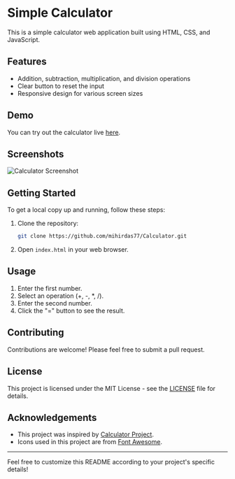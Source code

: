 # Simple Calculator

This is a simple calculator web application built using HTML, CSS, and JavaScript.

## Features

- Addition, subtraction, multiplication, and division operations
- Clear button to reset the input
- Responsive design for various screen sizes

## Demo

You can try out the calculator live [here](https://your-demo-link.com).

## Screenshots

![Calculator Screenshot](/screenshots/calculator.png)

## Getting Started

To get a local copy up and running, follow these steps:

1. Clone the repository:

   ```bash
   git clone https://github.com/mihirdas77/Calculator.git
   ```

2. Open `index.html` in your web browser.

## Usage

1. Enter the first number.
2. Select an operation (+, -, *, /).
3. Enter the second number.
4. Click the "=" button to see the result.

## Contributing

Contributions are welcome! Please feel free to submit a pull request.

## License

This project is licensed under the MIT License - see the [LICENSE](LICENSE) file for details.

## Acknowledgements

- This project was inspired by [Calculator Project](https://github.com/another-user/calculator-project).
- Icons used in this project are from [Font Awesome](https://fontawesome.com/).

---

Feel free to customize this README according to your project's specific details!
